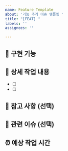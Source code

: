 ```yaml
---
name: Feature Template
about: '기능 추가 이슈 템플릿 '
title: "[FEAT] "
labels: ''
assignees: ''

---
```


## 🚀 구현 기능 

<!-- 이 기능이 무엇을 하는지 간단하게 설명해주세요. -->

## 📌 상세 작업 내용 
- [ ]
- [ ]

## 🔆 참고 사항 (선택)
<!-- 관련 문서나 레퍼런스를 추가해주세요. -->

## 📌 관련 이슈 (선택)
<!-- 관련된 기존 이슈가 있다면 #이슈번호 를 추가해주세요. -->

## ⏰ 예상 작업 시간

